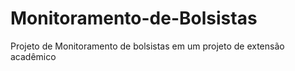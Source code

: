 # Monitoramento-de-Bolsistas
Projeto de Monitoramento de bolsistas em um projeto de extensão acadêmico
